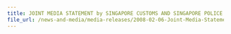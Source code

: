 ```yaml
---
title: JOINT MEDIA STATEMENT by SINGAPORE CUSTOMS AND SINGAPORE POLICE FORCE
file_url: /news-and-media/media-releases/2008-02-06-Joint-Media-Statement.pdf
---
```

